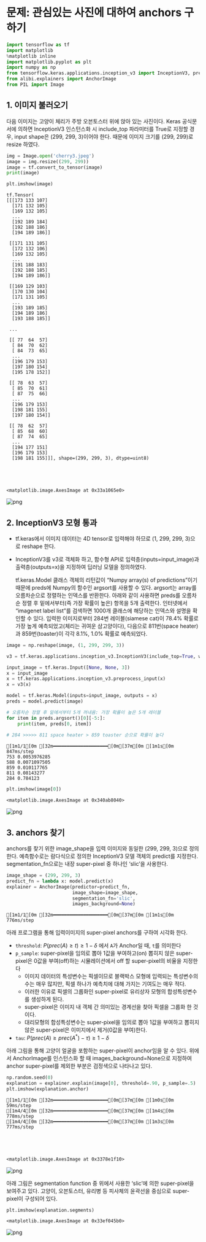 # 문제: 관심있는 사진에 대하여 anchors 구하기


```python
import tensorflow as tf 
import matplotlib 
%matplotlib inline
import matplotlib.pyplot as plt 
import numpy as np 
from tensorflow.keras.applications.inception_v3 import InceptionV3, preprocess_input, decode_predictions 
from alibi.explainers import AnchorImage
from PIL import Image
```

## 1. 이미지 불러오기
다음 이미지는 고양이 체리가 주방 오븐토스터 위에 앉아 있는 사진이다. Keras 공식문서에 의하면 InceptionV3 인스턴스화 시 include_top 파라미터를 True로 지정할 경우, input shape은 (299, 299, 3)이어야 한다. 때문에 이미지 크기를 (299, 299)로 resize 하였다. 



```python
img = Image.open('cherry3.jpeg')
image = img.resize((299, 299))
image = tf.convert_to_tensor(image)
print(image)

plt.imshow(image)

```

    tf.Tensor(
    [[[173 133 107]
      [171 132 105]
      [169 132 105]
      ...
      [192 189 184]
      [192 188 186]
      [194 189 186]]
    
     [[171 131 105]
      [172 132 106]
      [169 132 105]
      ...
      [191 188 183]
      [192 188 185]
      [194 189 186]]
    
     [[169 129 103]
      [170 130 104]
      [171 131 105]
      ...
      [193 189 185]
      [194 189 186]
      [193 188 185]]
    
     ...
    
     [[ 77  64  57]
      [ 84  70  62]
      [ 84  73  65]
      ...
      [196 179 153]
      [197 180 154]
      [195 178 152]]
    
     [[ 78  63  57]
      [ 85  70  61]
      [ 87  75  66]
      ...
      [196 179 153]
      [198 181 155]
      [197 180 154]]
    
     [[ 78  62  57]
      [ 85  68  60]
      [ 87  74  65]
      ...
      [194 177 151]
      [196 179 153]
      [198 181 155]]], shape=(299, 299, 3), dtype=uint8)





    <matplotlib.image.AxesImage at 0x33a1065e0>




    
![png](output_3_2.png)
    


## 2. InceptionV3 모형 통과
- tf.keras에서 이미지 데이터는 4D tensor로 입력해야 하므로 (1, 299, 299, 3)으로 reshape 한다.
- InceptionV3를 v3로 객체화 하고, 함수형 API로 입력층(inputs=input_image)과 출력층(outputs=x)을 지정하여 딥러닝 모델을 정의하였다. 

  tf.keras.Model 클래스 객체의 리턴값이 “Numpy array(s) of predictions”이기 때문에 preds에 Numpy의 함수인 argsort를 사용할 수 있다. argsort는 array를 오름차순으로 정렬하는 인덱스를 반환한다. 아래와 같이 사용하면 preds를 오름차순 정렬 후 밑에서부터(즉 가장 확률이 높은) 항목을 5개 출력한다. 인터넷에서 “imagenet label list”를 검색하면 1000개 클래스에 해당하는 인덱스와 설명을 확인할 수 있다. 입력한 이미지로부터 284번 레이블(siamese cat)이 78.4% 확률로 가장 높게 예측되었고(체리는 귀여운 샴고양이다), 다음으로 811번(space heater)과 859번(toaster)이 각각 8.1%, 1.0% 확률로 예측되었다. 


```python
image = np.reshape(image, (1, 299, 299, 3))

v3 = tf.keras.applications.inception_v3.InceptionV3(include_top=True, weights='imagenet')

input_image = tf.keras.Input([None, None, 3])
x = input_image
x = tf.keras.applications.inception_v3.preprocess_input(x)
x = v3(x)

model = tf.keras.Model(inputs=input_image, outputs = x)
preds = model.predict(image)

# 오름차순 정렬 후 밑에서부터 5개 꺼내욤: 가장 확률이 높은 5개 레이블 
for item in preds.argsort()[0][-5:]:
    print(item, preds[0, item])
    
# 284 >>>>> 811 space heater > 859 toaster 순으로 확률이 높다 
```

    [1m1/1[0m [32m━━━━━━━━━━━━━━━━━━━━[0m[37m[0m [1m1s[0m 847ms/step
    753 0.0053976285
    588 0.0071097505
    859 0.010117765
    811 0.08143277
    284 0.784123



```python
plt.imshow(image[0])
```




    <matplotlib.image.AxesImage at 0x340ab8040>




    
![png](output_7_1.png)
    


## 3. anchors 찾기
anchors를 찾기 위한 image_shape을 입력 이미지와 동일한 (299, 299, 3)으로 정의한다. 예측함수로는 람다식으로 정의한 InceptionV3 모델 객체의 predict를 지정한다. segmentation_fn으로는 내장 super-pixel 중 하나인 ‘slic’을 사용한다. 


```python
image_shape = (299, 299, 3)
predict_fn = lambda x: model.predict(x)
explainer = AnchorImage(predictor=predict_fn,
                        image_shape=image_shape,
                        segmentation_fn='slic',
                        images_background=None)
```

    [1m1/1[0m [32m━━━━━━━━━━━━━━━━━━━━[0m[37m[0m [1m1s[0m 776ms/step


아래 프로그램을 통해 입력이미지의 super-pixel anchors를 구하여 시각화 한다.
- `threshold`: $P(prec(A) \ge t) \ge 1 - \delta$ 에서 `A`가 Anchor일 때, `t`를 의미한다
- `p_sample`: super-pixel을 임의로 뽑아 1값을 부여하고(on) 뽑히지 않은 super-pixel은 0값을 부여(off)하는 시뮬레이션에서 off 할 super-pixel의 비율을 지정한다
    - 이미지 데이터의 특성변수는 픽셀이므로 블랙박스 모형에 입력되는 특성변수의 수는 매우 많지만, 픽셀 하나가 예측치에 대해 가지는 기여도는 매우 적다. 
    - 이러한 이유로 픽셀의 그룹화인 super-pixel로 유리상자 모형의 합성특성변수를 생성하게 된다. 
    - super-pixel은 이미지 내 객체 간 의미있는 경계선을 찾아 픽셀을 그룹화 한 것이다.
    - 대리모형의 합성특성변수는 super-pixel을 임의로 뽑아 1값을 부여하고 뽑히지 않은 super-pixel은 이미지에서 제거(0값을 부여)한다.
- `tau`: $P(prec(A) \ge prec(A^*) - \tau) \ge 1 - \delta$

아래 그림을 통해 고양이 얼굴을 포함하는 super-pixel이 anchor임을 알 수 있다. 위에서 AnchorImage를 인스턴스화 할 때 images_background=None으로 지정하여 anchor super-pixel를 제외한 부분은 검정색으로 나타나고 있다.  


```python
np.random.seed(0)
explanation = explainer.explain(image[0], threshold=.90, p_sample=.5)
plt.imshow(explanation.anchor)
```

    [1m1/1[0m [32m━━━━━━━━━━━━━━━━━━━━[0m[37m[0m [1m0s[0m 59ms/step
    [1m4/4[0m [32m━━━━━━━━━━━━━━━━━━━━[0m[37m[0m [1m4s[0m 778ms/step
    [1m4/4[0m [32m━━━━━━━━━━━━━━━━━━━━[0m[37m[0m [1m3s[0m 777ms/step





    <matplotlib.image.AxesImage at 0x3378e1f10>




    
![png](output_11_2.png)
    


아래 그림은 segmentation function 중 위에서 사용한 ‘slic’에 의한 super-pixel을 보여주고 있다. 고양이, 오븐토스터, 유리병 등 피사체의 윤곽선을 중심으로 super-pixel이 구성되어 있다. 


```python
plt.imshow(explanation.segments)
```




    <matplotlib.image.AxesImage at 0x33ef045b0>




    
![png](output_13_1.png)
    

